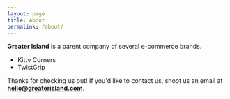 ```yaml
---
layout: page
title: About
permalink: /about/
---
```

**Greater Island** is a parent company of several e-commerce brands.

* Kitty Corners
* TwistGrip

Thanks for checking us out!
If you'd like to contact us, shoot us an email at **hello@greaterisland.com**.
